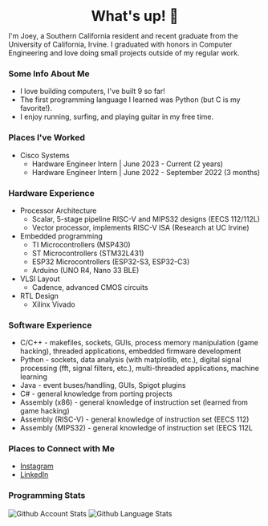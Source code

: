 <h1 style="margin: auto; text-align: center;"> What's up! 👋 </h1>

I'm Joey, a Southern California resident and recent graduate from the University of California, Irvine. I graduated with honors in Computer Engineering and love doing small projects outside of my regular work.

### Some Info About Me
- I love building computers, I've built 9 so far!
- The first programming language I learned was Python (but C is my favorite!).
- I enjoy running, surfing, and playing guitar in my free time.

### Places I've Worked
- Cisco Systems
  - Hardware Engineer Intern | June 2023 - Current (2 years)
  - Hardware Engineer Intern | June 2022 - September 2022 (3 months)

### Hardware Experience
- Processor Architecture
  - Scalar, 5-stage pipeline RISC-V and MIPS32 designs (EECS 112/112L)
  - Vector processor, implements RISC-V ISA (Research at UC Irvine)
- Embedded programming
  - TI Microcontrollers (MSP430)
  - ST Microcontrollers (STM32L431)
  - ESP32 Microcontrollers (ESP32-S3, ESP32-C3)
  - Arduino (UNO R4, Nano 33 BLE)
- VLSI Layout
  - Cadence, advanced CMOS circuits
- RTL Design
  - Xilinx Vivado

### Software Experience
- C/C++ - makefiles, sockets, GUIs, process memory manipulation (game hacking), threaded applications, embedded firmware development
- Python - sockets, data analysis (with matplotlib, etc.), digital signal processing (fft, signal filters, etc.), multi-threaded applications, machine learning
- Java - event buses/handling, GUIs, Spigot plugins
- C# - general knowledge from porting projects
- Assembly (x86) - general knowledge of instruction set (learned from game hacking)
- Assembly (RISC-V) - general knowledge of instruction set (EECS 112)
- Assembly (MIPS32) - general knowledge of instruction set (EECS 112L

### Places to Connect with Me
- [Instagram][instagram]
- [LinkedIn][linkedin]


### Programming Stats

<span>
   <img align="center" src="https://github-readme-stats.vercel.app/api?username=joeybalardeta&include_all_commits=true&count_private=true&show_icons=true&theme=github_dark&custom_title=GitHub%20Stats&hide=issues" alt="Github Account Stats"/>
</span>

<span>
   <img align="center" src="https://github-readme-stats.vercel.app/api/top-langs/?username=joeybalardeta&layout=compact&theme=github_dark" alt="Github Language Stats"/>
</span>

[instagram]: https://www.instagram.com/joeybalardeta/
[linkedin]: https://www.linkedin.com/in/joseph-balardeta-78a501187/
